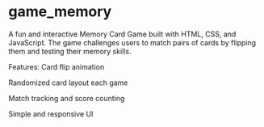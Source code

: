 # game_memory
A fun and interactive Memory Card Game built with HTML, CSS, and JavaScript. The game challenges users to match pairs of cards by flipping them and testing their memory skills.

Features:
Card flip animation

Randomized card layout each game

Match tracking and score counting

Simple and responsive UI
